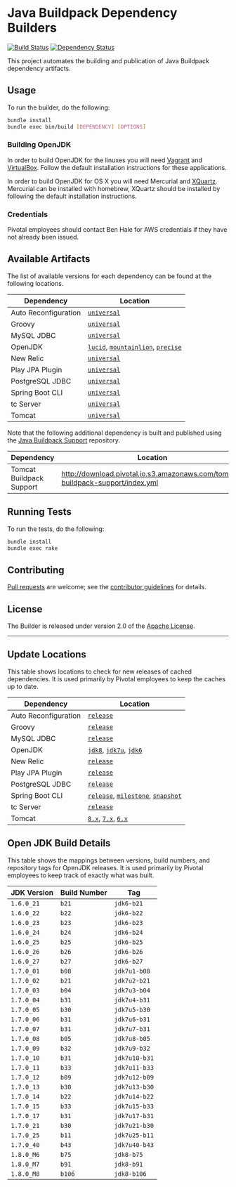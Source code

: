 # Java Buildpack Dependency Builders
[![Build Status](https://travis-ci.org/cloudfoundry/java-buildpack-dependency-builder.png?branch=master)](https://travis-ci.org/cloudfoundry/java-buildpack-dependency-builder)
[![Dependency Status](https://gemnasium.com/cloudfoundry/java-buildpack-dependency-builder.png)](http://gemnasium.com/cloudfoundry/java-buildpack-dependency-builder)

This project automates the building and publication of Java Buildpack dependency artifacts.

## Usage
To run the builder, do the following:

```bash
bundle install
bundle exec bin/build [DEPENDENCY] [OPTIONS]
```

### Building OpenJDK
In order to build OpenJDK for the linuxes you will need [Vagrant][] and [VirtualBox][].  Follow the default installation instructions for these applications.

In order to build OpenJDK for OS X you will need Mercurial and [XQuartz][].  Mercurial can be installed with homebrew, XQuartz should be installed by following the default installation instructions.

### Credentials
Pivotal employees should contact Ben Hale for AWS credentials if they have not already been issued.

## Available Artifacts
The list of available versions for each dependency can be found at the following locations.

| Dependency | Location
| ---------- | ---------
| Auto Reconfiguration | [`universal`](http://download.pivotal.io.s3.amazonaws.com/auto-reconfiguration/index.yml)
| Groovy | [`universal`](http://download.pivotal.io.s3.amazonaws.com/groovy/index.yml)
| MySQL JDBC | [`universal`](http://download.pivotal.io.s3.amazonaws.com/mysql-jdbc/index.yml)
| OpenJDK | [`lucid`](http://download.pivotal.io.s3.amazonaws.com/openjdk/lucid/x86_64/index.yml), [`mountainlion`](http://download.pivotal.io.s3.amazonaws.com/openjdk/mountainlion/x86_64/index.yml), [`precise`](http://download.pivotal.io.s3.amazonaws.com/openjdk/precise/x86_64/index.yml)
| New Relic | [`universal`](http://download.pivotal.io.s3.amazonaws.com/new-relic/index.yml)
| Play JPA Plugin | [`universal`](http://download.pivotal.io.s3.amazonaws.com/play-jpa-plugin/index.yml)
| PostgreSQL JDBC | [`universal`](http://download.pivotal.io.s3.amazonaws.com/postgresql-jdbc/index.yml)
| Spring Boot CLI | [`universal`](http://download.pivotal.io.s3.amazonaws.com/spring-boot-cli/index.yml)
| tc Server| [`universal`](http://download.pivotal.io.s3.amazonaws.com/tc-server/index.yml)
| Tomcat | [`universal`](http://download.pivotal.io.s3.amazonaws.com/tomcat/index.yml)

Note that the following additional dependency is built and published using the [Java Buildpack Support][] repository.

| Dependency | Location
| ---------- | ---------
| Tomcat Buildpack Support | <http://download.pivotal.io.s3.amazonaws.com/tomcat-buildpack-support/index.yml>

[Java Buildpack Support]: https://github.com/cloudfoundry/java-buildpack-support

## Running Tests
To run the tests, do the following:

```bash
bundle install
bundle exec rake
```

## Contributing
[Pull requests][] are welcome; see the [contributor guidelines][] for details.

## License
The Builder is released under version 2.0 of the [Apache License][].

[Apache License]: http://www.apache.org/licenses/LICENSE-2.0
[contributor guidelines]: CONTRIBUTING.md
[Pull requests]: http://help.github.com/send-pull-requests
[Vagrant]: http://www.vagrantup.com
[VirtualBox]: https://www.virtualbox.org
[XQuartz]: http://xquartz.macosforge.org/landing/

---

## Update Locations
This table shows locations to check for new releases of cached dependencies.  It is used primarily by Pivotal employees to keep the caches up to date.

| Dependency | Location
| ---------- | --------
| Auto Reconfiguration | [`release`](http://maven.springframework.org.s3.amazonaws.com/milestone/org/cloudfoundry/auto-reconfiguration/maven-metadata.xml)
| Groovy | [`release`](http://groovy.codehaus.org/Download?nc)
| MySQL JDBC | [`release`](http://search.maven.org/#search%7Cgav%7C1%7Cg%3A%22mysql%22%20AND%20a%3A%22mysql-connector-java%22)
| OpenJDK | [`jdk8`](http://openjdk.java.net/projects/jdk8/milestones), [`jdk7u`](http://www.oracle.com/technetwork/java/javase/downloads/index.html), [`jdk6`](http://hg.openjdk.java.net/jdk6/jdk6/summary)
| New Relic | [`release`](http://search.maven.org/#search%7Cgav%7C1%7Cg%3A%22com.newrelic.agent.java%22%20AND%20a%3A%22newrelic-agent%22)
| Play JPA Plugin | [`release`](http://maven.springframework.org.s3.amazonaws.com/milestone/org/cloudfoundry/play-jpa-plugin/maven-metadata.xml)
| PostgreSQL JDBC | [`release`](http://search.maven.org/#search%7Cgav%7C1%7Cg%3A%22org.postgresql%22%20AND%20a%3A%22postgresql%22)
| Spring Boot CLI | [`release`](http://repo.springsource.org/release/org/springframework/boot/spring-boot-cli/), [`milestone`](http://repo.springsource.org/milestone/org/springframework/boot/spring-boot-cli/), [`snapshot`](http://repo.springsource.org/libs-snapshot-local/org/springframework/boot/spring-boot-cli/)
| tc Server | [`release`](http://gopivotal.com/pivotal-products/pivotal-vfabric)
| Tomcat | [`8.x`](http://tomcat.apache.org/download-80.cgi), [`7.x`](http://tomcat.apache.org/download-70.cgi), [`6.x`](http://tomcat.apache.org/download-60.cgi)

## Open JDK Build Details
This table shows the mappings between versions, build numbers, and repository tags for OpenJDK releases.  It is used primarily by Pivotal employees to keep track of exactly what was built.

| JDK Version | Build Number | Tag
| ----------- | ------------ | ---
| `1.6.0_21` | `b21` | `jdk6-b21`
| `1.6.0_22` | `b22` | `jdk6-b22`
| `1.6.0_23` | `b23` | `jdk6-b23`
| `1.6.0_24` | `b24` | `jdk6-b24`
| `1.6.0_25` | `b25` | `jdk6-b25`
| `1.6.0_26` | `b26` | `jdk6-b26`
| `1.6.0_27` | `b27` | `jdk6-b27`
| `1.7.0_01` | `b08` | `jdk7u1-b08`
| `1.7.0_02` | `b21` | `jdk7u2-b21`
| `1.7.0_03` | `b04` | `jdk7u3-b04`
| `1.7.0_04` | `b31` | `jdk7u4-b31`
| `1.7.0_05` | `b30` | `jdk7u5-b30`
| `1.7.0_06` | `b31` | `jdk7u6-b31`
| `1.7.0_07` | `b31` | `jdk7u7-b31`
| `1.7.0_08` | `b05` | `jdk7u8-b05`
| `1.7.0_09` | `b32` | `jdk7u9-b32`
| `1.7.0_10` | `b31` | `jdk7u10-b31`
| `1.7.0_11` | `b33` | `jdk7u11-b33`
| `1.7.0_12` | `b09` | `jdk7u12-b09`
| `1.7.0_13` | `b30` | `jdk7u13-b30`
| `1.7.0_14` | `b22` | `jdk7u14-b22`
| `1.7.0_15` | `b33` | `jdk7u15-b33`
| `1.7.0_17` | `b31` | `jdk7u17-b31`
| `1.7.0_21` | `b30` | `jdk7u21-b30`
| `1.7.0_25` | `b11` | `jdk7u25-b11`
| `1.7.0_40` | `b43` | `jdk7u40-b43`
| `1.8.0_M6` | `b75` | `jdk8-b75`
| `1.8.0_M7` | `b91` | `jdk8-b91`
| `1.8.0_M8` | `b106` | `jdk8-b106`
